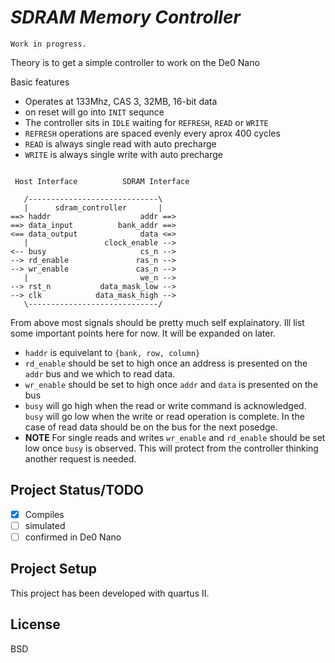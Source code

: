 # _SDRAM Memory Controller_

`Work in progress.` 

Theory is to get a simple controller to work on the De0 Nano

Basic features
 - Operates at 133Mhz, CAS 3, 32MB, 16-bit data
 - on reset will go into `INIT` sequnce
 - The controller sits in `IDLE` waiting for `REFRESH`, `READ` or `WRITE` 
 - `REFRESH` operations are spaced evenly every aprox 400 cycles
 - `READ` is always single read with auto precharge
 - `WRITE` is always single write with auto precharge

```

 Host Interface          SDRAM Interface

   /-----------------------------\
   |      sdram_controller       |
==> haddr                    addr ==>
==> data_input          bank_addr ==>
<== data_output              data <=>
   |                 clock_enable -->
<-- busy                     cs_n -->
--> rd_enable               ras_n -->
--> wr_enable               cas_n -->
   |                         we_n -->
--> rst_n           data_mask_low -->
--> clk            data_mask_high -->
   \-----------------------------/

```

From above most signals should be pretty much self explainatory. Ill list some important points here for now.  It will be expanded on later. 
 - `haddr` is equivelant to `{bank, row, column}`
 - `rd_enable` should be set to high once an address is presented on the `addr` bus and we which to read data. 
 - `wr_enable` should be set to high once `addr` and `data` is presented on the bus
 - `busy` will go high when the read or write command is acknowledged. `busy` will go low when the write or read operation is complete.  In the case of read data should be on the bus for the next posedge.
 - **NOTE** For single reads and writes `wr_enable` and `rd_enable` should be set low once `busy` is observed.  This will protect from the controller thinking another request is needed. 

## Project Status/TODO
 - [x] Compiles
 - [ ] simulated
 - [ ] confirmed in De0 Nano

## Project Setup
This project has been developed with quartus II. 

## License
BSD
